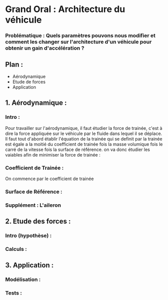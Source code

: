 # Grand Oral : Architecture du véhicule 
### Problématique : Quels paramètres pouvons nous modifier et comment les changer sur l'architecture d'un véhicule pour obtenir un gain d'accélération ?
## Plan :
- Aérodynamique
- Etude de forces
- Application 
## 1. Aérodynamique :
### Intro :
Pour travailler sur l'aérodynamique, il faut étudier la force de trainée, c'est à dire la force appliquée sur le véhicule par le fluide dans lequel il se déplace. Il faut tout d'abord établir l'équation de la trainée qui se definit par la trainée est égale a la moitié du coefficient de trainée fois la masse volumique fois le carré de la vitesse fois la surface de référence. on va donc étudier les vaiables afin de minimiser la force de trainée :
### Coefficient de Trainée :
On commence par le coefficient de trainée
### Surface de Référence :
### Supplément : L'aileron
## 2. Etude des forces :
### Intro (hypothèse) :
### Calculs :
## 3. Application :
### Modélisation :
### Tests :

